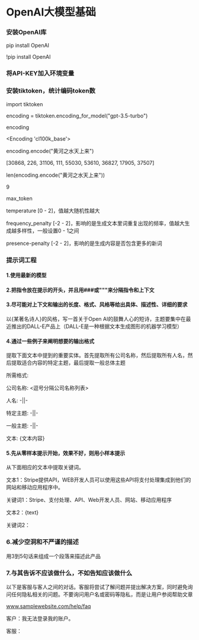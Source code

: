 # OpenAI大模型基础

### 安装OpenAI库
pip install OpenAI

!pip install OpenAI

### 将API-KEY加入环境变量

### 安装tiktoken，统计编码token数
import tiktoken

encoding = tiktoken.encoding_for_model("gpt-3.5-turbo")

encoding

<Encoding 'cl100k_base'>

encoding.encode("黄河之水天上来")

[30868, 226, 31106, 111, 55030, 53610, 36827, 17905, 37507]

len(encoding.encode("黄河之水天上来"))

9

max_token

temperature [0 - 2]，值越大随机性越大

frequency_penalty [-2 - 2]，影响的是生成文本里词重复出现的频率，值越大生成越多样性，一般设置0 - 1之间

presence-penalty [-2 - 2]，影响的是生成内容是否包含更多的新词

### 提示词工程
#### 1.使用最新的模型
#### 2.把指令放在提示的开头，并且用###或"""来分隔指令和上下文
#### 3.尽可能对上下文和输出的长度、格式、风格等给出具体、描述性、详细的要求
以{某著名诗人}的风格，写一首关于Open AI的鼓舞人心的短诗，主题要集中在最近推出的DALL-E产品上（DALL-E是一种根据文本生成图形的机器学习模型）
#### 4.通过一些例子来阐明想要的输出格式
提取下面文本中提到的重要实体。首先提取所有公司名称，然后提取所有人名，然后提取适合内容的特定主题，最后提取一般总体主题

所需格式:

公司名称: <逗号分隔公司名称列表>

人名: -||-

特定主题: -||-

一般主题: -||-

文本: {文本内容}

#### 5.先从零样本提示开始，效果不好，则用小样本提示
从下面相应的文本中提取关键词。

文本1：Stripe提供API，WEB开发人员可以使用这些API将支付处理集成到他们的网站和移动应用程序中。

关键词1：Stripe、支付处理、API、Web开发人员、网站、移动应用程序

文本2：{text}

关键词2：

### 6.减少空洞和不严谨的描述
用3到5句话来组成一个段落来描述此产品

### 7.与其告诉不应该做什么，不如告知应该做什么
以下是客服与客人之间的对话。客服将尝试了解问题并提出解决方案，同时避免询问任何隐私相关的问题。不要询问用户名或密码等隐私，而是让用户参阅帮助文章

www.samplewebsite.com/help/faq

客户：我无法登录我的账户。

客服：
